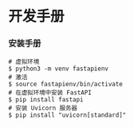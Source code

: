 # 开发手册

###  安装手册

```shell
# 虚拟环境
$ python3 -m venv fastapienv
# 激活
$ source fastapienv/bin/activate
# 在虚拟环境中安装 FastAPI
$ pip install fastapi
# 安装 Uvicorn 服务器
$ pip install "uvicorn[standard]"
```

